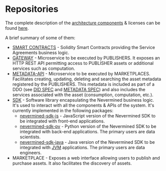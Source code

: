 # Repositories

The complete description of the [architecture components](architecture/components.md) & licenses can be found [here](architecture/components.md).

A brief summary of some of them:

* [SMART CONTRACTS](https://github.com/nevermined-io/contracts) - Solidity Smart Contracts providing the Service
  Agreements business logic.
* [GATEWAY](https://github.com/nevermined-io/gateway) - Microservice to be executed by PUBLISHERS. It exposes an
  HTTP REST API permitting access to PUBLISHER assets or additional services such as computation.
* [METADATA-API](https://github.com/nevermined-io/metadata-api) - Microservice to be executed by MARKETPLACES.
  Facilitates   creating, updating, deleting and searching the asset metadata registered by the PUBLISHERS.
  This metadata is included as part of a DDO (see [DID SPEC](specs/did/README.md) and
  [METADATA SPEC](specs/metadata/README.md)) and also includes the services associated with the asset (consumption,
  computation, etc.).
* [SDK](sdk) - Software library encapsulating the Nevermined business logic. It's used to interact with all the
  components & APIs of the system. It's currently implemented in the following packages:
  - [nevermined-sdk-js](https://github.com/nevermined-io/sdk-js) - JavaScript version of the Nevermined SDK to be
    integrated with front-end applications.
  - [nevermined-sdk-py](https://github.com/nevermined-io/sdk-py) - Python version of the Nevermined SDK to be
    integrated with back-end applications. The primary users are data scientists.
  - [nevermined-sdk-java](https://github.com/nevermined-io/sdk-java) - Java version of the Nevermined SDK to be
    integrated with [JVM](https://en.wikipedia.org/wiki/Java_virtual_machine) applications. The primary users are
    data engineers.
* MARKETPLACE - Exposes a web interface allowing users to publish and purchase assets.
  It also facilitates the discovery of assets.
